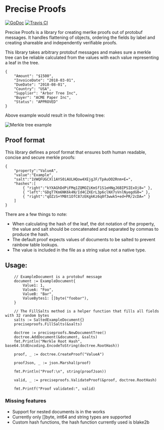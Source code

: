 Precise Proofs
==============
[![GoDoc](https://godoc.org/github.com/centrifuge/precise-proofs/preciseproofs?status.svg)](https://godoc.org/github.com/centrifuge/precise-proofs/preciseproofs)
[![Travis CI](https://api.travis-ci.org/centrifuge/precise-proofs.svg?branch=master)](https://travis-ci.org/centrifuge/precise-proofs)

Precise Proofs is a library for creating merlke proofs out of protobuf messages. It 
handles flattening of objects, ordering the fields by label and creating shareable and
independently verifiable proofs.

This library takes arbitrary protobuf messages and makes sure a merkle tree can be reliable calculated
from the values with each value representing a leaf in the tree. 
```js,
{ 
    "Amount": "$1500",
    "InvoiceDate": "2018-03-01",
    "DueDate": "2018-08-01",
    "Country": "USA",
    "Supplier": "Arbor Tree Inc",
    "Buyer": "ACME Paper Inc",
    "Status": "APPROVED"
}
```

Above example would result in the following tree:

![Merkle tree example](https://raw.githubusercontent.com/centrifuge/precise-proofs/master/docs/tree.png)

## Proof format
This library defines a proof format that ensures both human readable, concise and secure merkle proofs:

```js,
{  
    "property":"ValueA",
    "value":"Example",
    "salt":"1VWQFUGCXl1AYS0iAULHQow4XEjgJF/TpAuOO2Rnm+E=",
    "hashes":[  
        { "right":"kYXAGhDdPiFMq1ZQMOZiKmSf1S1eHNgJ6BIPSIExOj8=" },
        { "left":"GDgT7Km6NK6k4N/Id4CZXErL3p6clNX7sVnlNyegdG0=" },
        { "right":"qOZzS+YM8t1OfC87zEKgkKz6q0f3wwk5+ed+PR/2cDA=" }
    ]
}
```

There are a few things to note:
* When calculating the hash of the leaf, the dot notation of the property, the value and salt should
  be concatenated and separated by commas to produce the hash.
* The default proof expects values of documents to be salted to prevent rainbow table lookups.
* The value is included in the file as a string value not a native type. 


## Usage:

```go,
    // ExampleDocument is a protobuf message
    document := ExampleDocument{
        Value1: 1,
        ValueA: "Foo",
        ValueB: "Bar",
        ValueBytes1: []byte("foobar"),
    }

    // The FillSalts method is a helper function that fills all fields with 32 random bytes
    salts := SaltedExampleDocument{}
    preciseproofs.FillSalts(&salts)

    doctree := preciseproofs.NewDocumentTree()
    doctree.AddDocument(&document, &salts)
    fmt.Println("Merkle Root Hash", base64.StdEncoding.EncodeToString(doctree.RootHash))

    proof, _ := doctree.CreateProof("ValueA")

    proofJson, _ := json.Marshal(proof)

    fmt.Println("Proof:\n", string(proofJson))

    valid, _ := preciseproofs.ValidateProof(&proof, doctree.RootHash)

    fmt.Printf("Proof validated:", valid)
```

### Missing features

* Support for nested documents is in the works
* Currently only []byte, int64 and string types are supported 
* Custom hash functions, the hash function currently used is blake2b

